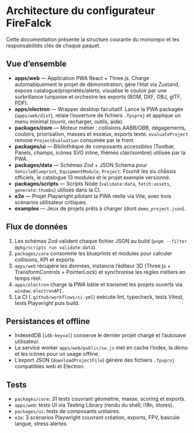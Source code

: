 # Architecture du configurateur FireFalck

Cette documentation présente la structure courante du monorepo et les responsabilités clés de chaque
paquet.

## Vue d’ensemble

- **apps/web** — Application PWA React + Three.js. Charge automatiquement le projet de démonstration, gère
  l’état via Zustand, expose catalogue/propriétés/alerts, visualise le couloir par une surbrillance turquoise et
  orchestre les exports (BOM, DXF, OBJ, glTF, PDF).
- **apps/electron** — Wrapper desktop facultatif. Lance la PWA packagée (`apps/web/dist`), relaie
  l’ouverture de fichiers `.fpvproj` et applique un menu minimal (ouvrir, recharger, outils, aide).
- **packages/core** — Moteur métier : collisions AABB/OBB, dégagements, couloirs, priorisation, masses et
  essieux, exports texte. `evaluateProject` renvoie `ProjectEvaluation` consumée par le front.
- **packages/ui** — Bibliothèque de composants accessibles (Toolbar, Panels, champs, icônes SVG inline,
  thèmes clair/sombre) utilisée par la PWA.
- **packages/data** — Schémas Zod + JSON Schema pour `VehicleBlueprint`, `EquipmentModule`, `Project`. Fournit
  les six châssis officiels, le catalogue 13 modules et le projet exemple versionné.
- **packages/scripts** — Scripts Node (`validate:data`, `fetch:assets`, `generate:thumbs`) utilisés dans la CI.
- **e2e** — Projet Playwright pilotant la PWA réelle via Vite, avec trois scénarios utilisateur critiques.
- **examples** — Jeux de projets prêts à charger (dont `demo_project.json`).

## Flux de données

1. Les schémas Zod valident chaque fichier JSON au build (`pnpm --filter @pkg/scripts run validate:data`).
2. `packages/core` consomme les blueprints et modules pour calculer collisions, KPI et exports.
3. `apps/web` récupère les données, instancie l’éditeur 3D (Three.js + TransformControls + PointerLock) et
   synchronise les règles métiers en temps réel.
4. `apps/electron` charge la PWA bâtie et transmet les projets ouverts via `window.electronAPI`.
5. La CI (`.github/workflows/ci.yml`) exécute lint, typecheck, tests Vitest, tests Playwright puis build.

## Persistances et offline

- IndexedDB (`idb-keyval`) conserve le dernier projet chargé et l’autosave utilisateur.
- Le service worker `apps/web/public/sw.js` met en cache l’index, la démo et les icônes pour un usage offline.
- L’export JSON (`downloadProjectFile`) génère des fichiers `.fpvproj` compatibles web et Electron.

## Tests

- `packages/core`: 31 tests couvrant géométrie, masse, scoring et exports.
- `apps/web`: tests UI via Testing Library (rendu du shell, i18n, stores).
- `packages/ui`: tests de composants unitaires.
- `e2e`: 3 scénarios Playwright couvrant création, exports, FPV, bascule langue, stress alertes.

